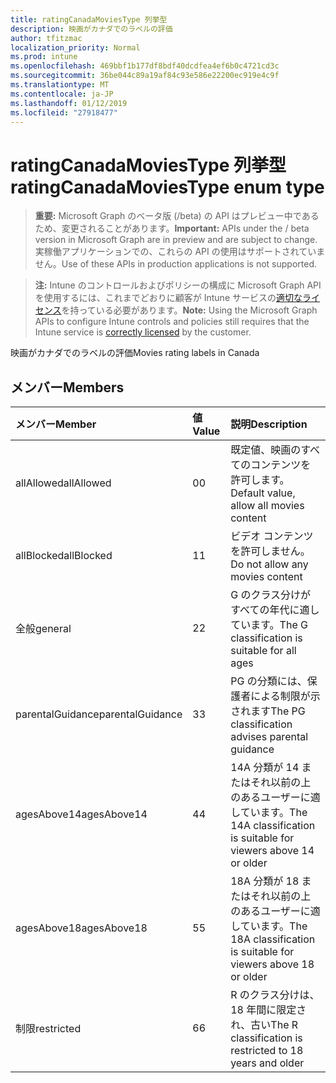 ```yaml
---
title: ratingCanadaMoviesType 列挙型
description: 映画がカナダでのラベルの評価
author: tfitzmac
localization_priority: Normal
ms.prod: intune
ms.openlocfilehash: 469bbf1b177df8bdf40dcdfea4ef6b0c4721cd3c
ms.sourcegitcommit: 36be044c89a19af84c93e586e22200ec919e4c9f
ms.translationtype: MT
ms.contentlocale: ja-JP
ms.lasthandoff: 01/12/2019
ms.locfileid: "27918477"
---
```

# <a name="ratingcanadamoviestype-enum-type"></a><span data-ttu-id="34c64-103">ratingCanadaMoviesType 列挙型</span><span class="sxs-lookup"><span data-stu-id="34c64-103">ratingCanadaMoviesType enum type</span></span>

> <span data-ttu-id="34c64-104">**重要:** Microsoft Graph のベータ版 (/beta) の API はプレビュー中であるため、変更されることがあります。</span><span class="sxs-lookup"><span data-stu-id="34c64-104">**Important:** APIs under the / beta version in Microsoft Graph are in preview and are subject to change.</span></span> <span data-ttu-id="34c64-105">実稼働アプリケーションでの、これらの API の使用はサポートされていません。</span><span class="sxs-lookup"><span data-stu-id="34c64-105">Use of these APIs in production applications is not supported.</span></span>

> <span data-ttu-id="34c64-106">**注:** Intune のコントロールおよびポリシーの構成に Microsoft Graph API を使用するには、これまでどおりに顧客が Intune サービスの[適切なライセンス](https://go.microsoft.com/fwlink/?linkid=839381)を持っている必要があります。</span><span class="sxs-lookup"><span data-stu-id="34c64-106">**Note:** Using the Microsoft Graph APIs to configure Intune controls and policies still requires that the Intune service is [correctly licensed](https://go.microsoft.com/fwlink/?linkid=839381) by the customer.</span></span>

<span data-ttu-id="34c64-107">映画がカナダでのラベルの評価</span><span class="sxs-lookup"><span data-stu-id="34c64-107">Movies rating labels in Canada</span></span>
## <a name="members"></a><span data-ttu-id="34c64-108">メンバー</span><span class="sxs-lookup"><span data-stu-id="34c64-108">Members</span></span>
|<span data-ttu-id="34c64-109">メンバー</span><span class="sxs-lookup"><span data-stu-id="34c64-109">Member</span></span>|<span data-ttu-id="34c64-110">値</span><span class="sxs-lookup"><span data-stu-id="34c64-110">Value</span></span>|<span data-ttu-id="34c64-111">説明</span><span class="sxs-lookup"><span data-stu-id="34c64-111">Description</span></span>|
|:---|:---|:---|
|<span data-ttu-id="34c64-112">allAllowed</span><span class="sxs-lookup"><span data-stu-id="34c64-112">allAllowed</span></span>|<span data-ttu-id="34c64-113">0</span><span class="sxs-lookup"><span data-stu-id="34c64-113">0</span></span>|<span data-ttu-id="34c64-114">既定値、映画のすべてのコンテンツを許可します。</span><span class="sxs-lookup"><span data-stu-id="34c64-114">Default value, allow all movies content</span></span>|
|<span data-ttu-id="34c64-115">allBlocked</span><span class="sxs-lookup"><span data-stu-id="34c64-115">allBlocked</span></span>|<span data-ttu-id="34c64-116">1</span><span class="sxs-lookup"><span data-stu-id="34c64-116">1</span></span>|<span data-ttu-id="34c64-117">ビデオ コンテンツを許可しません。</span><span class="sxs-lookup"><span data-stu-id="34c64-117">Do not allow any movies content</span></span>|
|<span data-ttu-id="34c64-118">全般</span><span class="sxs-lookup"><span data-stu-id="34c64-118">general</span></span>|<span data-ttu-id="34c64-119">2</span><span class="sxs-lookup"><span data-stu-id="34c64-119">2</span></span>|<span data-ttu-id="34c64-120">G のクラス分けがすべての年代に適しています。</span><span class="sxs-lookup"><span data-stu-id="34c64-120">The G classification is suitable for all ages</span></span>|
|<span data-ttu-id="34c64-121">parentalGuidance</span><span class="sxs-lookup"><span data-stu-id="34c64-121">parentalGuidance</span></span>|<span data-ttu-id="34c64-122">3</span><span class="sxs-lookup"><span data-stu-id="34c64-122">3</span></span>|<span data-ttu-id="34c64-123">PG の分類には、保護者による制限が示されます</span><span class="sxs-lookup"><span data-stu-id="34c64-123">The PG classification advises parental guidance</span></span>|
|<span data-ttu-id="34c64-124">agesAbove14</span><span class="sxs-lookup"><span data-stu-id="34c64-124">agesAbove14</span></span>|<span data-ttu-id="34c64-125">4</span><span class="sxs-lookup"><span data-stu-id="34c64-125">4</span></span>|<span data-ttu-id="34c64-126">14A 分類が 14 またはそれ以前の上のあるユーザーに適しています。</span><span class="sxs-lookup"><span data-stu-id="34c64-126">The 14A classification is suitable for viewers above 14 or older</span></span>|
|<span data-ttu-id="34c64-127">agesAbove18</span><span class="sxs-lookup"><span data-stu-id="34c64-127">agesAbove18</span></span>|<span data-ttu-id="34c64-128">5</span><span class="sxs-lookup"><span data-stu-id="34c64-128">5</span></span>|<span data-ttu-id="34c64-129">18A 分類が 18 またはそれ以前の上のあるユーザーに適しています。</span><span class="sxs-lookup"><span data-stu-id="34c64-129">The 18A classification is suitable for viewers above 18 or older</span></span>|
|<span data-ttu-id="34c64-130">制限</span><span class="sxs-lookup"><span data-stu-id="34c64-130">restricted</span></span>|<span data-ttu-id="34c64-131">6</span><span class="sxs-lookup"><span data-stu-id="34c64-131">6</span></span>|<span data-ttu-id="34c64-132">R のクラス分けは、18 年間に限定され、古い</span><span class="sxs-lookup"><span data-stu-id="34c64-132">The R classification is restricted to 18 years and older</span></span>|





